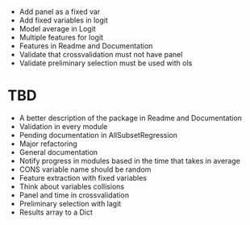  - Add panel as a fixed var
 - Add fixed variables in logit
 - Model average in Logit
 - Multiple features for logit
 - Features in Readme and Documentation
 - Validate that crossvalidation must not have panel
 - Validate preliminary selection must be used with ols

# TBD
 - A better description of the package in Readme and Documentation
 - Validation in every module
 - Pending documentation in AllSubsetRegression
 - Major refactoring
 - General documentation
 - Notify progress in modules based in the time that takes in average
 - CONS variable name should be random
 - Feature extraction with fixed variables
 - Think about variables collisions
 - Panel and time in crossvalidation
 - Preliminary selection with lagit
 - Results array to a Dict
  